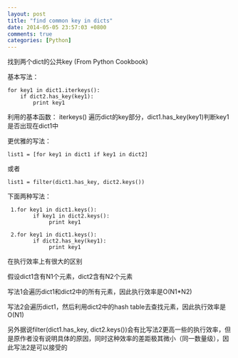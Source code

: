 ```yaml
---
layout: post
title: "find common key in dicts"
date: 2014-05-05 23:57:03 +0800
comments: true
categories: [Python]
---
```


找到两个dict的公共key (From Python Cookbook)
     
基本写法：
    
    for key1 in dict1.iterkeys():
        if dict2.has_key(key1):
            print key1
            
利用的基本函数： iterkeys() 遍历dict的key部分，dict1.has_key(key1)判断key1是否出现在dict1中
     
更优雅的写法：

    list1 = [for key1 in dict1 if key1 in dict2]
或者

    list1 = filter(dict1.has_key, dict2.keys())

下面两种写法：

     1.for key1 in dict1.keys():
            if key1 in dict2.keys():
                 print key1
    
     2.for key1 in dict1.keys():
            if dict2.has_key(key1):
                 print key1
在执行效率上有很大的区别
     
假设dict1含有N1个元素，dict2含有N2个元素
     
写法1会遍历dict1和dict2中的所有元素，因此执行效率是O(N1*N2)

写法2会遍历dict1，然后利用dict2中的hash table去查找元素，因此执行效率是O(N1)

另外据说filter(dict1.has_key, dict2.keys())会有比写法2更高一些的执行效率，但是原作者没有说明具体的原因，同时这种效率的差距极其微小（同一数量级），因此写法2是可以接受的